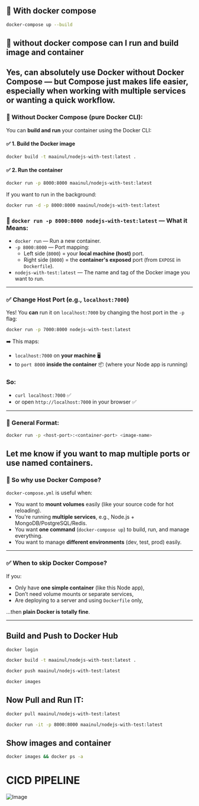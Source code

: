 ## 🙌 With docker compose

```bash
docker-compose up --build
```

## 🙌 without docker compose can I run and build image and container

Yes, **can absolutely use Docker without Docker Compose** — but Compose just makes life easier, especially when working with multiple services or wanting a quick workflow.
---

### 🔧 Without Docker Compose (pure Docker CLI):

You can **build and run** your container using the Docker CLI:

#### ✅ 1. **Build the Docker image**

```bash
docker build -t maainul/nodejs-with-test:latest .
```

#### ✅ 2. **Run the container**

```bash
docker run -p 8000:8000 maainul/nodejs-with-test:latest
```

If you want to run in the background:

```bash
docker run -d -p 8000:8000 maainul/nodejs-with-test:latest
```

### 🧠 `docker run -p 8000:8000 nodejs-with-test:latest` — What it Means:

- `docker run` — Run a new container.
- `-p 8000:8000` — Port mapping:
  - Left side (`8000`) = your **local machine (host)** port.
  - Right side (`8000`) = the **container's exposed** port (from `EXPOSE` in `Dockerfile`).
- `nodejs-with-test:latest` — The name and tag of the Docker image you want to run.

---

### ✅ Change Host Port (e.g., `localhost:7000`)

Yes! You **can** run it on `localhost:7000` by changing the host port in the `-p` flag:

```bash
docker run -p 7000:8000 nodejs-with-test:latest
```

➡️ This maps:

- `localhost:7000` on **your machine** 🖥️
- to `port 8000` **inside the container** 📦 (where your Node app is running)

### So:

- `curl localhost:7000` ✅
- or open `http://localhost:7000` in your browser ✅

---

### 🔁 General Format:

```bash
docker run -p <host-port>:<container-port> <image-name>
```

## Let me know if you want to map multiple ports or use named containers.

### 🧩 So why use Docker Compose?

`docker-compose.yml` is useful when:

- You want to **mount volumes** easily (like your source code for hot reloading).
- You're running **multiple services**, e.g., Node.js + MongoDB/PostgreSQL/Redis.
- You want **one command** (`docker-compose up`) to build, run, and manage everything.
- You want to manage **different environments** (dev, test, prod) easily.

---

### ✅ When to skip Docker Compose?

If you:

- Only have **one simple container** (like this Node app),
- Don’t need volume mounts or separate services,
- Are deploying to a server and using `Dockerfile` only,

...then **plain Docker is totally fine**.

---

## Build and Push to Docker Hub
```bash
docker login

docker build -t maainul/nodejs-with-test:latest .

docker push maainul/nodejs-with-test:latest

docker images
```

## Now Pull and Run IT:
```bash
docker pull maainul/nodejs-with-test:latest

docker run -it -p 8000:8000 maainul/nodejs-with-test:latest
```
## Show images and container
```bash
docker images && docker ps -a
```
# CICD PIPELINE
![Image](https://github.com/user-attachments/assets/b379de69-dab4-40d9-ad4a-5bef3495e8e4)
